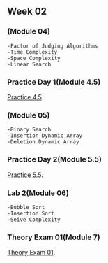 ## Week 02

### (Module 04)
```
-Factor of Judging Algorithms
-Time Complexity
-Space Complexity
-Linear Search
```
### Practice Day 1(Module 4.5)
[Practice 4.5](https://docs.google.com/document/d/15yw1B-S63VL3LqQP86bCc4guX5BRW2J5Pktas_Bg7JE/edit).

### (Module 05)
```
-Binary Search
-Insertion Dynamic Array
-Deletion Dynamic Array
```
### Practice Day 2(Module 5.5)
[Practice 5.5](https://docs.google.com/document/d/1Q3f1xGFFDRZfV1r0MBKRT5ipppzNorquFyGLHyFqItU/edit).

### Lab 2(Module 06)
```
-Bubble Sort
-Insertion Sort
-Seive Complexity 
```
### Theory Exam 01(Module 7)
[Theory Exam 01](https://docs.google.com/document/d/11no3B5UqZ30GWnUCb0nRGwOdGm5lomyD2xh0mHX2ONI/edit?usp=sharing).